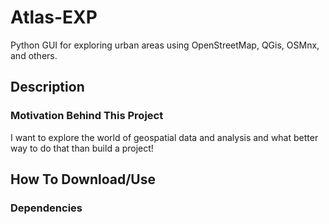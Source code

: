 # Atlas-EXP
 Python GUI for exploring urban areas using OpenStreetMap, QGis, OSMnx, and others. 

## Description 

### Motivation Behind This Project 
 I want to explore the world of geospatial data and analysis and what better way to do that than build a project!


## How To Download/Use 


### Dependencies 

